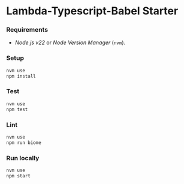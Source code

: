 # Lambda-Typescript-Babel Starter

### Requirements

- _Node.js v22_ or _Node Version Manager_ (`nvm`).

### Setup

```bash
nvm use
npm install
```

### Test

```bash
nvm use
npm test
```

### Lint

```bash
nvm use
npm run biome
```

### Run locally

```bash
nvm use
npm start
```
